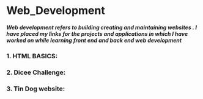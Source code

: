 # Web_Development
***Web development refers to building creating and maintaining websites . I have placed my links for the projects and applications  in which I have worked on while learning front end and back end web development***
### 1. HTML BASICS:


### 2. Dicee Challenge:

### 3. Tin Dog website:

